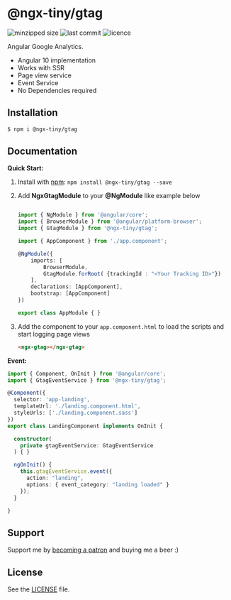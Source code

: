 # @ngx-tiny/gtag

![minzipped size](https://img.shields.io/bundlephobia/minzip/@ngx-tiny/gtag?style=for-the-badge)
![last commit](https://img.shields.io/github/last-commit/aavanzyl/ngx-tiny?style=for-the-badge)
![licence](https://img.shields.io/npm/l/@ngx-tiny/gtag?style=for-the-badge)

Angular Google Analytics.

* Angular 10 implementation
* Works with SSR
* Page view service
* Event Service
* No Dependencies required

## Installation

```sh
$ npm i @ngx-tiny/gtag
```

## Documentation

__Quick Start:__
 
1. Install with [npm](https://www.npmjs.com): `npm install @ngx-tiny/gtag --save`

2. Add __NgxGtagModule__ to your __@NgModule__ like example below
    ```typescript

    import { NgModule } from '@angular/core';
    import { BrowserModule } from '@angular/platform-browser';
    import { GtagModule } from '@ngx-tiny/gtag';

    import { AppComponent } from './app.component';

    @NgModule({
        imports: [
            BrowserModule,
            GtagModule.forRoot( {trackingId : "<Your Tracking ID>"})
        ],
        declarations: [AppComponent],
        bootstrap: [AppComponent]
    })

    export class AppModule { }

    ```
 3. Add the component to your `app.component.html` to load the scripts and start logging page views
    ```html
    <ngx-gtag></ngx-gtag>
    ```

__Event:__   

```typescript
import { Component, OnInit } from '@angular/core';
import { GtagEventService } from '@ngx-tiny/gtag';

@Component({
  selector: 'app-landing',
  templateUrl: './landing.component.html',
  styleUrls: ['./landing.component.sass']
})
export class LandingComponent implements OnInit {

  constructor(
    private gtagEventService: GtagEventService
  ) { }

  ngOnInit() {
    this.gtagEventService.event({
      action: "landing",
      options: { event_category: "landing loaded" }
    });
  }

}

```
    
## Support

Support me by [becoming a patron](https://www.patreon.com/bePatron?u=27640996) and buying me a beer :) 

## License
See the [LICENSE][license] file.


[license]: /LICENSE
[contributing]: /CONTRIBUTING.md
[docs]: /DOCUMENTATION.md 